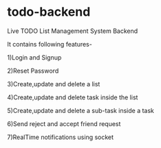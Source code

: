 # todo-backend
Live TODO List Management System Backend

It contains following features-

1)Login and Signup 

2)Reset Password

3)Create,update and delete a list

4)Create,update and delete task inside the list

5)Create,update and delete a sub-task inside a task

6)Send reject and accept friend request

7)RealTime notifications using socket
